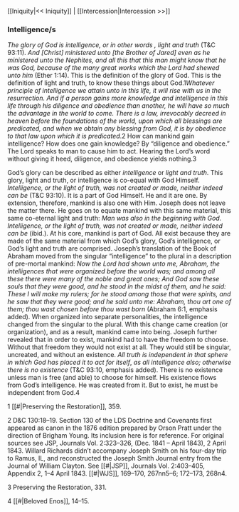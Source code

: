 [[Iniquity|<< Iniquity]]  |  [[Intercession|Intercession >>]]

### Intelligence/s

*The glory of God is intelligence, or in other words*
*, light and truth* (T&C 93:11). *And [Christ] ministered unto [the Brother of Jared] even as he ministered unto the Nephites, and all this that this man might know that he was God, because of the many great works which the Lord had shewed unto him* (Ether 1:14). This is the definition of the glory of God. This is the definition of light and truth, to know these things about God.1*Whatever principle of intelligence we attain unto in this life, it will rise with us in the resurrection. And if a person gains more knowledge and intelligence in this life through his diligence and obedience than another, he will have so much the advantage in the world to come. There is a law, irrevocably decreed in heaven before the foundations of the world, upon which all blessings are predicated, and when we obtain any blessing from God, it is by obedience to that law upon which it is predicated*.2 How can mankind gain intelligence? How does one gain knowledge? By “diligence and obedience.” The Lord speaks to man to cause him to act. Hearing the Lord’s word without giving it heed, diligence, and obedience yields nothing.3

God’s glory can be described as either *intelligence* or *light and truth*. This glory, light and truth, or intelligence is co-equal with God Himself. *Intelligence, or the light of truth, was not created or made, neither indeed can be* (T&C 93:10). It is a part of God Himself. He and it are one. By extension, therefore, mankind is also one with Him. Joseph does not leave the matter there. He goes on to equate mankind with this same material, this same co-eternal light and truth: *Man was also in the beginning with God. Intelligence, or the light of truth, was not created or made, neither indeed can be* (ibid.). At his core, mankind is part of God. All exist because they are made of the same material from which God’s glory, God’s intelligence, or God’s light and truth are comprised. Joseph’s translation of the Book of Abraham moved from the singular “intelligence” to the plural in a description of pre-mortal mankind: *Now the Lord had shown unto me, Abraham, the intelligences that were organized before the world was; and among all these there were many of the noble and great ones; And God saw these souls that they were good, and he stood in the midst of them, and he said: These I will make my rulers; for he stood among those that were spirits, and he saw that they were good; and he said unto me: Abraham, thou art one of them; thou wast chosen before thou wast born* (Abraham 6:1, emphasis added). When organized into separate personalities, the intelligence changed from the singular to the plural. With this change came creation (or organization), and as a result, mankind came into being. Joseph further revealed that in order to exist, mankind had to have the freedom to choose. Without that freedom they would not exist at all. They would still be singular, uncreated, and without an existence. *All truth is independent in that sphere in which God has placed it to act for itself*, *as all intelligence also; otherwise there is no existence* (T&C 93:10, emphasis added). There is no existence unless man is free (and able) to choose for himself. His existence flows from God’s intelligence. He was created from it. But to exist, he must be independent from God.4



1
[[#|Preserving the Restoration]], 359.


2 D&C 130:18–19. Section 130 of the LDS Doctrine and Covenants first appeared as canon in the 1876 edition prepared by Orson Pratt under the direction of Brigham Young. Its inclusion here is for reference. For original sources see JSP, Journals Vol. 2:323–326, (Dec. 1841 – April 1843), 2 April 1843. Willard Richards didn’t accompany Joseph Smith on his four-day trip to Ramus, IL, and reconstructed the Joseph Smith Journal entry from the Journal of William Clayton. See [[#|JSP]], Journals Vol. 2:403–405, Appendix 2, 1–4 April 1843. [[#|WJS]], 169–170, 267nn5–6; 172–173, 268n4.


3 Preserving the Restoration, 331.


4
[[#|Beloved Enos]], 14–15.